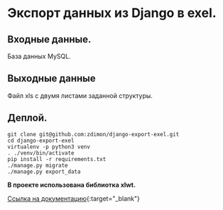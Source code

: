# Экспорт данных из Django в exel.

## Входные данные.

База данных MySQL.

## Выходные данные

Файл xls с двумя листами заданной структуры.

## Деплой.

    git clone git@github.com:zdimon/django-export-exel.git
    cd django-export-exel
    virtualenv -p python3 venv
    . ./venv/bin/activate
    pip install -r requirements.txt
    ./manage.py migrate
    ./manage.py export_data
    

**В проекте использована библиотка xlwt.**

[Ссылка на документацию](https://pypi.org/project/xlwt/){:target="_blank"}
